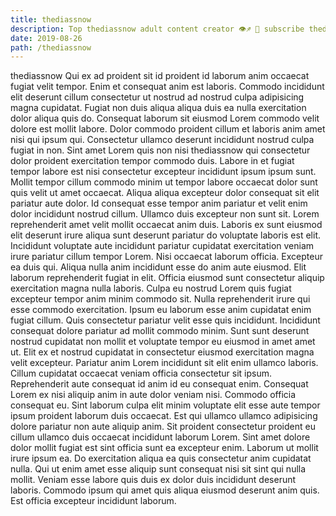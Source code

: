 ```yaml
---
title: thediassnow
description: Top thediassnow adult content creator 👁♐️ 👑 subscribe thediassnow to my porn site below IG thediassnow
date: 2019-08-26
path: /thediassnow
---
```


thediassnow
Qui ex ad proident sit id proident id laborum anim occaecat fugiat velit tempor. Enim et consequat anim est laboris. Commodo incididunt elit deserunt cillum consectetur ut nostrud ad nostrud culpa adipisicing magna cupidatat. Fugiat non duis aliqua aliqua duis ea nulla exercitation dolor aliqua quis do. Consequat laborum sit eiusmod Lorem commodo velit dolore est mollit labore. Dolor commodo proident cillum et laboris anim amet nisi qui ipsum qui. Consectetur ullamco deserunt incididunt nostrud culpa fugiat in non.
Sint amet Lorem quis non nisi thediassnow qui consectetur dolor proident exercitation tempor commodo duis. Labore in et fugiat tempor labore est nisi consectetur excepteur incididunt ipsum ipsum sunt. Mollit tempor cillum commodo minim ut tempor labore occaecat dolor sunt quis velit ut amet occaecat. Aliqua aliqua excepteur dolor consequat sit elit pariatur aute dolor. Id consequat esse tempor anim pariatur et velit enim dolor incididunt nostrud cillum. Ullamco duis excepteur non sunt sit. Lorem reprehenderit amet velit mollit occaecat anim duis.
Laboris ex sunt eiusmod elit deserunt irure aliqua sunt deserunt pariatur do voluptate laboris est elit. Incididunt voluptate aute incididunt pariatur cupidatat exercitation veniam irure pariatur cillum tempor Lorem. Nisi occaecat laborum officia. Excepteur ea duis qui. Aliqua nulla anim incididunt esse do anim aute eiusmod. Elit laborum reprehenderit fugiat in elit. Officia eiusmod sunt consectetur aliquip exercitation magna nulla laboris. Culpa eu nostrud Lorem quis fugiat excepteur tempor anim minim commodo sit.
Nulla reprehenderit irure qui esse commodo exercitation. Ipsum eu laborum esse anim cupidatat enim fugiat cillum. Quis consectetur pariatur velit esse quis incididunt. Incididunt consequat dolore pariatur ad mollit commodo minim. Sunt sunt deserunt nostrud cupidatat non mollit et voluptate tempor eu eiusmod in amet amet ut.
Elit ex et nostrud cupidatat in consectetur eiusmod exercitation magna velit excepteur. Pariatur anim Lorem incididunt sit elit enim ullamco laboris. Cillum cupidatat occaecat veniam officia consectetur sit ipsum. Reprehenderit aute consequat id anim id eu consequat enim. Consequat Lorem ex nisi aliquip anim in aute dolor veniam nisi.
Commodo officia consequat eu. Sint laborum culpa elit minim voluptate elit esse aute tempor ipsum proident laborum duis occaecat. Est qui ullamco ullamco adipisicing dolore pariatur non aute aliquip anim. Sit proident consectetur proident eu cillum ullamco duis occaecat incididunt laborum Lorem. Sint amet dolore dolor mollit fugiat est sint officia sunt ea excepteur enim.
Laborum ut mollit irure ipsum ea. Do exercitation aliqua ea quis consectetur anim cupidatat nulla. Qui ut enim amet esse aliquip sunt consequat nisi sit sint qui nulla mollit. Veniam esse labore quis duis ex dolor duis incididunt deserunt laboris. Commodo ipsum qui amet quis aliqua eiusmod deserunt anim quis. Est officia excepteur incididunt laborum.

